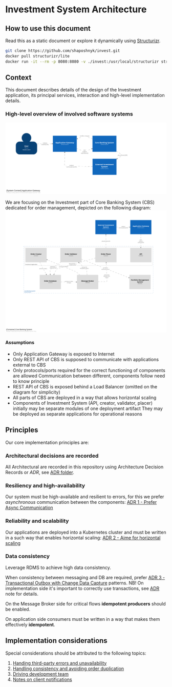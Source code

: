 # Investment System Architecture

## How to use this document

Read this as a static document or explore it dynamically using [Structurizr](https://www.structurizr.com).

```bash
git clone https://github.com/shaposhnyk/invest.git
docker pull structurizr/lite
docker run -it --rm -p 8080:8080 -v ./invest:/usr/local/structurizr structurizr/lite
```

## Context

This document describes details of the design of the Investment application, its principal services, interaction and
high-level implementation details.

### High-level overview of involved software systems

![Global Context](./img/01-overview.svg)

We are focusing on the Investment part of Core Banking System (CBS) dedicated for order management, depicted on the
following diagram:
![Core Banking System](./img/02-cbs.svg)

#### Assumptions

- Only Application Gateway is exposed to Internet
- Only REST API of CBS is supposed to communicate with applications external to CBS
- Only protocols/ports required for the correct functioning of components are allowed Communication between different,
  components follow need to know principle
- REST API of CBS is exposed behind a Load Balancer (omitted on the diagram for simplicity)
- All parts of CBS are deployed in a way that allows horizontal scaling
- Components of Investment System (API, creator, validator, placer) initially may be separate modules of one deployment
  artifact They may be deployed as separate applications for operational reasons

## Principles

Our core implementation principles are:

### Architectural decisions are recorded

All Architectural are recorded in this repository using Architecture Decision Records or *ADR*, see [ADR folder](decisions).

### Resiliency and high-availability

Our system must be high-available and resilient to errors, 
for this we prefer *asynchronous* communication between the components:
[ADR 1 - Prefer Async Communication](/adr/cbs/0001-prefer-async-communication.md)

### Reliability and scalability

Our applications are deployed into a Kubernetes cluster 
and must be written in a such way that enables horizontal scaling:
[ADR 2 - Aime for horizontal scaling](/adr/cbs/0002-aim-for-horizontal-scaling.md)

### Data consistency

Leverage RDMS to achieve high data consistency.

When consistency between messaging and DB are required,
prefer [ADR 3 - Transactional Outbox with Change Data Capture](/adr/cbs/0003-use-transactional-outbox.md) patterns. NB!
On implementation side it's important to correctly use transactions,
see [ADR](/adr/cbs/0003-use-transactional-outbox.md) note for details.

On the Message Broker side for critical flows **idempotent producers** should be enabled.

On application side consumers must be written in a way that makes them effectively **idempotent**.

## Implementation considerations

Special considerations should be attributed to the following topics:

1) [Handing third-party errors and unavailability](docs/cbs/01-integrations.md)
2) [Handling consistency and avoiding order duplication](docs/cbs/02-consistency.md)
3) [Driving development team](docs/cbs/03-driving-dev.md)
4) [Notes on client notifications](docs/cbs/04-mobile-notifications.md)
